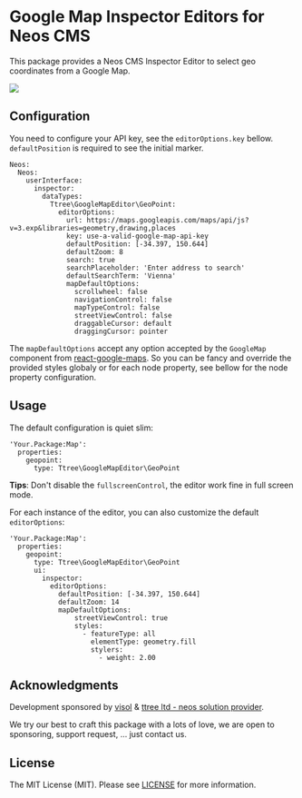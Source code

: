 # Google Map Inspector Editors for Neos CMS

This package provides a Neos CMS Inspector Editor to select geo coordinates from a Google Map.

![](http://g.recordit.co/J5s1tyhGyH.gif)

## Configuration

You need to configure your API key, see the `editorOptions.key` bellow. `defaultPosition` is required to see the
initial marker.

    Neos:
      Neos:
        userInterface:
          inspector:
            dataTypes:
              Ttree\GoogleMapEditor\GeoPoint:
                editorOptions:
                  url: https://maps.googleapis.com/maps/api/js?v=3.exp&libraries=geometry,drawing,places
                  key: use-a-valid-google-map-api-key
                  defaultPosition: [-34.397, 150.644]
                  defaultZoom: 8
                  search: true
                  searchPlaceholder: 'Enter address to search'
                  defaultSearchTerm: 'Vienna'
                  mapDefaultOptions:
                    scrollwheel: false
                    navigationControl: false
                    mapTypeControl: false
                    streetViewControl: false
                    draggableCursor: default
                    draggingCursor: pointer

The `mapDefaultOptions` accept any option accepted by the `GoogleMap` component from [react-google-maps](https://tomchentw.github.io/react-google-maps/#googlemap).
So you can be fancy and override the provided styles globaly or for each node property, see bellow for the node property configuration.

## Usage

The default configuration is quiet slim:

    'Your.Package:Map':
      properties:
        geopoint:
          type: Ttree\GoogleMapEditor\GeoPoint

**Tips**: Don't disable the `fullscreenControl`, the editor work fine in full screen mode.

For each instance of the editor, you can also customize the default `editorOptions`:

    'Your.Package:Map':
      properties:
        geopoint:
          type: Ttree\GoogleMapEditor\GeoPoint
          ui:
            inspector:
              editorOptions:
                defaultPosition: [-34.397, 150.644]
                defaultZoom: 14
                mapDefaultOptions:
                    streetViewControl: true
                    styles:
                      - featureType: all
                        elementType: geometry.fill
                        stylers:
                          - weight: 2.00
                
## Acknowledgments

Development sponsored by [visol](https://www.visol.ch/) & [ttree ltd - neos solution provider](http://ttree.ch).

We try our best to craft this package with a lots of love, we are open to sponsoring, support request, ... just contact us.

## License

The MIT License (MIT). Please see [LICENSE](LICENSE) for more information.
